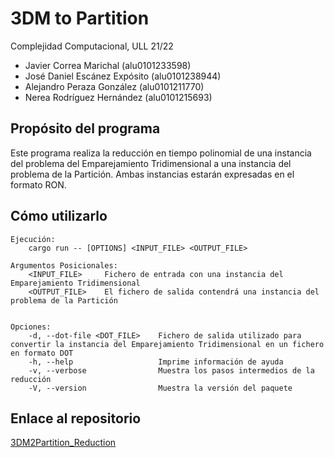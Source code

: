 # 3DM to Partition

Complejidad Computacional, ULL 21/22

* Javier Correa Marichal (alu0101233598)
* José Daniel Escánez Expósito (alu0101238944)
* Alejandro Peraza González (alu0101211770)
* Nerea Rodríguez Hernández (alu0101215693)

## Propósito del programa

Este programa realiza la reducción en tiempo polinomial de una instancia del problema del Emparejamiento Tridimensional a una instancia del problema de la Partición. Ambas instancias estarán expresadas en el formato RON. 

## Cómo utilizarlo
```
Ejecución:
    cargo run -- [OPTIONS] <INPUT_FILE> <OUTPUT_FILE>

Argumentos Posicionales:
    <INPUT_FILE>     Fichero de entrada con una instancia del Emparejamiento Tridimensional
    <OUTPUT_FILE>    El fichero de salida contendrá una instancia del problema de la Partición
   

Opciones:
    -d, --dot-file <DOT_FILE>    Fichero de salida utilizado para convertir la instancia del Emparejamiento Tridimensional en un fichero en formato DOT  
    -h, --help                   Imprime información de ayuda
    -v, --verbose                Muestra los pasos intermedios de la reducción
    -V, --version                Muestra la versión del paquete

```

## Enlace al repositorio
[3DM2Partition_Reduction](https://github.com/Ajaneda/3DM2Partition_Reduction)
